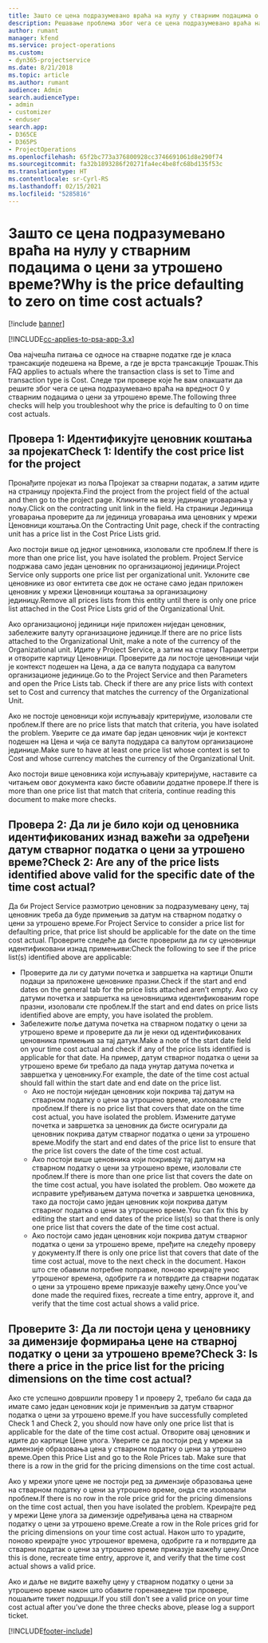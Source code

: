 ```yaml
---
title: Зашто се цена подразумевано враћа на нулу у стварним подацима о цени за утрошено време?
description: Решавање проблема због чега се цена подразумевано враћа на 0 у стварним подацима о цени за утрошено време.
author: rumant
manager: kfend
ms.service: project-operations
ms.custom:
- dyn365-projectservice
ms.date: 8/21/2018
ms.topic: article
ms.author: rumant
audience: Admin
search.audienceType:
- admin
- customizer
- enduser
search.app:
- D365CE
- D365PS
- ProjectOperations
ms.openlocfilehash: 65f2bc773a376800928cc3746691061d8e290f74
ms.sourcegitcommit: fa32b1893286f20271fa4ec4be8fc68bd135f53c
ms.translationtype: HT
ms.contentlocale: sr-Cyrl-RS
ms.lasthandoff: 02/15/2021
ms.locfileid: "5285816"
---
```

# <a name="why-is-the-price-defaulting-to-zero-on-time-cost-actuals"></a><span data-ttu-id="c6dd8-103">Зашто се цена подразумевано враћа на нулу у стварним подацима о цени за утрошено време?</span><span class="sxs-lookup"><span data-stu-id="c6dd8-103">Why is the price defaulting to zero on time cost actuals?</span></span>

[!include [banner](../includes/psa-now-project-operations.md)]

[!INCLUDE[cc-applies-to-psa-app-3.x](../includes/cc-applies-to-psa-app-3x.md)]

<span data-ttu-id="c6dd8-104">Ова најчешћа питања се односе на стварне податке где је класа трансакције подешена на Време, а где је врста трансакције Трошак.</span><span class="sxs-lookup"><span data-stu-id="c6dd8-104">This FAQ applies to actuals where the transaction class is set to Time and transaction type is Cost.</span></span> <span data-ttu-id="c6dd8-105">Следе три провере које ће вам олакшати да решите због чега се цена подразумевано враћа на вредност 0 у стварним подацима о цени за утрошено време.</span><span class="sxs-lookup"><span data-stu-id="c6dd8-105">The following three checks will help you troubleshoot why the price is defaulting to 0 on time cost actuals.</span></span>
 
## <a name="check-1-identify-the-cost-price-list-for-the-project"></a><span data-ttu-id="c6dd8-106">Провера 1: Идентификујте ценовник коштања за пројекат</span><span class="sxs-lookup"><span data-stu-id="c6dd8-106">Check 1: Identify the cost price list for the project</span></span>

<span data-ttu-id="c6dd8-107">Пронађите пројекат из поља Пројекат за стварни податак, а затим идите на страницу пројекта.</span><span class="sxs-lookup"><span data-stu-id="c6dd8-107">Find the project from the project field of the actual and then go to the project page.</span></span> <span data-ttu-id="c6dd8-108">Кликните на везу јединице уговарања у пољу.</span><span class="sxs-lookup"><span data-stu-id="c6dd8-108">Click on the contracting unit link in the field.</span></span> <span data-ttu-id="c6dd8-109">На страници Јединица уговарања проверите да ли јединица уговарања има ценовник у мрежи Ценовници коштања.</span><span class="sxs-lookup"><span data-stu-id="c6dd8-109">On the Contracting Unit page, check if the contracting unit has a price list in the Cost Price Lists grid.</span></span>

<span data-ttu-id="c6dd8-110">Ако постоји више од једног ценовника, изоловали сте проблем.</span><span class="sxs-lookup"><span data-stu-id="c6dd8-110">If there is more than one price list, you have isolated the problem.</span></span> <span data-ttu-id="c6dd8-111">Project Service подржава само један ценовник по организационој јединици.</span><span class="sxs-lookup"><span data-stu-id="c6dd8-111">Project Service only supports one price list per organizational unit.</span></span> <span data-ttu-id="c6dd8-112">Уклоните све ценовнике из овог ентитета све док не остане само један приложен ценовник у мрежи Ценовници коштања за организациону јединицу.</span><span class="sxs-lookup"><span data-stu-id="c6dd8-112">Remove all prices lists from this entity until there is only one price list attached in the Cost Price Lists grid of the Organizational Unit.</span></span>

<span data-ttu-id="c6dd8-113">Ако организационој јединици није приложен ниједан ценовник, забележите валуту организационе јединице.</span><span class="sxs-lookup"><span data-stu-id="c6dd8-113">If there are no price lists attached to the Organizational Unit, make a note of the currency of the Organizational unit.</span></span> <span data-ttu-id="c6dd8-114">Идите у Project Service, а затим на ставку Параметри и отворите картицу Ценовници. Проверите да ли постоје ценовници чији је контекст подешен на Цена, а да се валута подудара са валутом организационе јединице.</span><span class="sxs-lookup"><span data-stu-id="c6dd8-114">Go to the Project Service and then Parameters and open the Price Lists tab. Check if there are any price lists with context set to Cost and currency that matches the currency of the Organizational Unit.</span></span>
 
<span data-ttu-id="c6dd8-115">Ако не постоје ценовници који испуњавају критеријуме, изоловали сте проблем.</span><span class="sxs-lookup"><span data-stu-id="c6dd8-115">If there are no price lists that match that criteria, you have isolated the problem.</span></span> <span data-ttu-id="c6dd8-116">Уверите се да имате бар један ценовник чији је контекст подешен на Цена и чија се валута подудара са валутом организационе јединице.</span><span class="sxs-lookup"><span data-stu-id="c6dd8-116">Make sure to have at least one price list whose context is set to Cost and whose currency matches the currency of the Organizational Unit.</span></span>

<span data-ttu-id="c6dd8-117">Ако постоји више ценовника који испуњавају критеријуме, наставите са читањем овог документа како бисте обавили додатне провере.</span><span class="sxs-lookup"><span data-stu-id="c6dd8-117">If there is more than one price list that match that criteria, continue reading this document to make more checks.</span></span>

## <a name="check-2-are-any-of-the-price-lists-identified-above-valid-for-the-specific-date-of-the-time-cost-actual"></a><span data-ttu-id="c6dd8-118">Провера 2: Да ли је било који од ценовника идентификованих изнад важећи за одређени датум стварног податка о цени за утрошено време?</span><span class="sxs-lookup"><span data-stu-id="c6dd8-118">Check 2: Are any of the price lists identified above valid for the specific date of the time cost actual?</span></span>

<span data-ttu-id="c6dd8-119">Да би Project Service размотрио ценовник за подразумевану цену, тај ценовник треба да буде примењив за датум на стварном податку о цени за утрошено време.</span><span class="sxs-lookup"><span data-stu-id="c6dd8-119">For Project Service to consider a price list for defaulting price, that price list should be applicable for the date on the time cost actual.</span></span> <span data-ttu-id="c6dd8-120">Проверите следеће да бисте проверили да ли су ценовници идентификовани изнад примењиви:</span><span class="sxs-lookup"><span data-stu-id="c6dd8-120">Check the following to see if the price list(s) identified above are applicable:</span></span>

- <span data-ttu-id="c6dd8-121">Проверите да ли су датуми почетка и завршетка на картици Општи подаци за приложене ценовнике празни.</span><span class="sxs-lookup"><span data-stu-id="c6dd8-121">Check if the start and end dates on the general tab for the price lists attached aren’t empty.</span></span> <span data-ttu-id="c6dd8-122">Ако су датуми почетка и завршетка на ценовницима идентификованим горе празни, изоловали сте проблем.</span><span class="sxs-lookup"><span data-stu-id="c6dd8-122">If the start and end dates on price lists identified above are empty, you have isolated the problem.</span></span> 
- <span data-ttu-id="c6dd8-123">Забележите поље датума почетка на стварном податку о цени за утрошено време и проверите да ли је неки од идентификованих ценовника примењив за тај датум.</span><span class="sxs-lookup"><span data-stu-id="c6dd8-123">Make a note of the start date field on your time cost actual and check if any of the price lists identified is applicable for that date.</span></span> <span data-ttu-id="c6dd8-124">На пример, датум стварног податка о цени за утрошено време би требало да пада унутар датума почетка и завршетка у ценовнику.</span><span class="sxs-lookup"><span data-stu-id="c6dd8-124">For example, the date of the time cost actual should fall within the start date and end date on the price list.</span></span> 
    - <span data-ttu-id="c6dd8-125">Ако не постоји ниједан ценовник који покрива тај датум на стварном податку о цени за утрошено време, изоловали сте проблем.</span><span class="sxs-lookup"><span data-stu-id="c6dd8-125">If there is no price list that covers that date on the time cost actual, you have isolated the problem.</span></span> <span data-ttu-id="c6dd8-126">Измените датуме почетка и завршетка за ценовник да бисте осигурали да ценовник покрива датум стварног податка о цени за утрошено време.</span><span class="sxs-lookup"><span data-stu-id="c6dd8-126">Modify the start and end dates of the price list to ensure that the price list covers the date of the time cost actual.</span></span> 
    - <span data-ttu-id="c6dd8-127">Ако постоји више ценовника који покривају тај датум на стварном податку о цени за утрошено време, изоловали сте проблем.</span><span class="sxs-lookup"><span data-stu-id="c6dd8-127">If there is more than one price list that covers the date on the time cost actual, you have isolated the problem.</span></span> <span data-ttu-id="c6dd8-128">Ово можете да исправите уређивањем датума почетка и завршетка ценовника, тако да постоји само један ценовник који покрива датум стварног податка о цени за утрошено време.</span><span class="sxs-lookup"><span data-stu-id="c6dd8-128">You can fix this by editing the start and end dates of the price list(s) so that there is only one price list that covers the date of the time cost actual.</span></span> 
    - <span data-ttu-id="c6dd8-129">Ако постоји само један ценовник који покрива датум стварног податка о цени за утрошено време, пређите на следећу проверу у документу.</span><span class="sxs-lookup"><span data-stu-id="c6dd8-129">If there is only one price list that covers that date of the time cost actual, move to the next check in the document.</span></span>
<span data-ttu-id="c6dd8-130">Након што сте обавили потребне поправке, поново креирајте унос утрошеног времена, одобрите га и потврдите да стварни податак о цени за утрошено време приказује важећу цену.</span><span class="sxs-lookup"><span data-stu-id="c6dd8-130">Once you’ve done made the required fixes, recreate a time entry, approve it, and verify that the time cost actual shows a valid price.</span></span>

## <a name="check-3-is-there-a-price-in-the-price-list-for-the-pricing-dimensions-on-the-time-cost-actual"></a><span data-ttu-id="c6dd8-131">Проверите 3: Да ли постоји цена у ценовнику за димензије формирања цене на стварној податку о цени за утрошено време?</span><span class="sxs-lookup"><span data-stu-id="c6dd8-131">Check 3: Is there a price in the price list for the pricing dimensions on the time cost actual?</span></span>

<span data-ttu-id="c6dd8-132">Ако сте успешно довршили проверу 1 и проверу 2, требало би сада да имате само један ценовник који је применљив за датум стварног податка о цени за утрошено време.</span><span class="sxs-lookup"><span data-stu-id="c6dd8-132">If you have successfully completed Check 1 and Check 2, you should now have only one price list that is applicable for the date of the time cost actual.</span></span> <span data-ttu-id="c6dd8-133">Отворите овај ценовник и идите до картице Цене улога. Уверите се да постоји ред у мрежи за димензије образовања цена у стварном податку о цени за утрошено време.</span><span class="sxs-lookup"><span data-stu-id="c6dd8-133">Open this Price List and go to the Role Prices tab. Make sure that there is a row in the grid for the pricing dimensions on the time cost actual.</span></span>

<span data-ttu-id="c6dd8-134">Ако у мрежи улоге цене не постоји ред за димензије образовања цене на стварном податку о цени за утрошено време, онда сте изоловали проблем.</span><span class="sxs-lookup"><span data-stu-id="c6dd8-134">If there is no row in the role price grid for the pricing dimensions on the time cost actual, then you have isolated the problem.</span></span> <span data-ttu-id="c6dd8-135">Креирајте ред у мрежи Цене улога за димензије одређивања цена на стварном податку о цени за утрошено време.</span><span class="sxs-lookup"><span data-stu-id="c6dd8-135">Create a row in the Role prices grid for the pricing dimensions on your time cost actual.</span></span> <span data-ttu-id="c6dd8-136">Након што то урадите, поново креирајте унос утрошеног времена, одобрите га и потврдите да стварни податак о цени за утрошено време приказује важећу цену.</span><span class="sxs-lookup"><span data-stu-id="c6dd8-136">Once this is done, recreate time entry, approve it, and verify that the time cost actual shows a valid price.</span></span>
 
<span data-ttu-id="c6dd8-137">Ако и даље не видите важећу цену у стварном податку о цени за утрошено време након што обавите горенаведене три провере, пошаљите тикет подршци.</span><span class="sxs-lookup"><span data-stu-id="c6dd8-137">If you still don't see a valid price on your time cost actual after you’ve done the three checks above, please log a support ticket.</span></span>





[!INCLUDE[footer-include](../includes/footer-banner.md)]